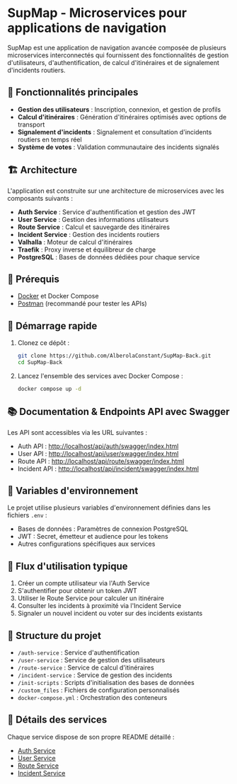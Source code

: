# SupMap - Microservices pour applications de navigation

SupMap est une application de navigation avancée composée de plusieurs microservices interconnectés qui fournissent des fonctionnalités de gestion d'utilisateurs, d'authentification, de calcul d'itinéraires et de signalement d'incidents routiers.

## 🌟 Fonctionnalités principales

- **Gestion des utilisateurs** : Inscription, connexion, et gestion de profils
- **Calcul d'itinéraires** : Génération d'itinéraires optimisés avec options de transport
- **Signalement d'incidents** : Signalement et consultation d'incidents routiers en temps réel
- **Système de votes** : Validation communautaire des incidents signalés

## 🏗️ Architecture

L'application est construite sur une architecture de microservices avec les composants suivants :

- **Auth Service** : Service d'authentification et gestion des JWT
- **User Service** : Gestion des informations utilisateurs
- **Route Service** : Calcul et sauvegarde des itinéraires
- **Incident Service** : Gestion des incidents routiers
- **Valhalla** : Moteur de calcul d'itinéraires
- **Traefik** : Proxy inverse et équilibreur de charge
- **PostgreSQL** : Bases de données dédiées pour chaque service

## 🔧 Prérequis

- [Docker](https://www.docker.com/) et Docker Compose
- [Postman](https://www.postman.com/) (recommandé pour tester les APIs)

## 🚀 Démarrage rapide

1. Clonez ce dépôt :
   ```bash
   git clone https://github.com/AlberolaConstant/SupMap-Back.git
   cd SupMap-Back
   ```

2. Lancez l'ensemble des services avec Docker Compose :
   ```bash
   docker compose up -d
   ```

## 📚 Documentation & Endpoints API avec Swagger

Les API sont accessibles via les URL suivantes :

- Auth API : [http://localhost/api/auth/swagger/index.html](http://localhost/api/auth/swagger/index.html)
- User API : [http://localhost/api/user/swagger/index.html](http://localhost/api/user/swagger/index.html)
- Route API : [http://localhost/api/route/swagger/index.html](http://localhost/api/route/swagger/index.html)
- Incident API : [http://localhost/api/incident/swagger/index.html](http://localhost/api/incident/swagger/index.html)

## 🔐 Variables d'environnement

Le projet utilise plusieurs variables d'environnement définies dans les fichiers `.env` :

- Bases de données : Paramètres de connexion PostgreSQL
- JWT : Secret, émetteur et audience pour les tokens
- Autres configurations spécifiques aux services

## 🔄 Flux d'utilisation typique

1. Créer un compte utilisateur via l'Auth Service
2. S'authentifier pour obtenir un token JWT
3. Utiliser le Route Service pour calculer un itinéraire
4. Consulter les incidents à proximité via l'Incident Service
5. Signaler un nouvel incident ou voter sur des incidents existants

## 📂 Structure du projet

- `/auth-service` : Service d'authentification
- `/user-service` : Service de gestion des utilisateurs
- `/route-service` : Service de calcul d'itinéraires
- `/incident-service` : Service de gestion des incidents
- `/init-scripts` : Scripts d'initialisation des bases de données
- `/custom_files` : Fichiers de configuration personnalisés
- `docker-compose.yml` : Orchestration des conteneurs

## 📖 Détails des services

Chaque service dispose de son propre README détaillé :

- [Auth Service](./auth-service/README.md)
- [User Service](./user-service/README.md)
- [Route Service](./route-service/README.md)
- [Incident Service](./incident-service/README.md)

